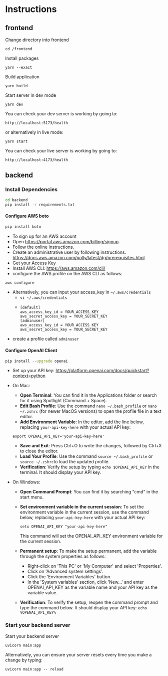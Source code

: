 # Instructions

## frontend

Change directory into frontend

```shell
cd /frontend
```

Install packages

```shell
yarn --exact
```

Build application

```shell
yarn build
```

Start server in dev mode

```shell
yarn dev
```

You can check your dev server is working by going to:

```plain
http://localhost:5173/health
```

or alternatively in live mode:

```shell
yarn start
```

You can check your live server is working by going to:

```plain
http://localhost:4173/health
```

## backend
### Install Dependencies

```bash
cd backend
pip install -r requirements.txt
```

#### Configure AWS boto
```bash
pip install boto
```
* To sign up for an AWS account
* Open https://portal.aws.amazon.com/billing/signup.
* Follow the online instructions.
* Create an administrative user by following instructions. https://docs.aws.amazon.com/polly/latest/dg/prerequisites.html
* Get your Access Key
* Install AWS CLI: https://aws.amazon.com/cli/
* configure the AWS profile on the AWS CLI as follows:
```bash
aws configure
```
* Alternatively, you can input your access_key in `~/.aws/credentials`
  * `vi ~/.aws/credentials`
  * ```text
    [default]
    aws_access_key_id = YOUR_ACCESS_KEY
    aws_secret_access_key = YOUR_SECRET_KEY
    [adminuser]
    aws_access_key_id = YOUR_ACCESS_KEY
    aws_secret_access_key = YOUR_SECRET_KEY
    ```
* create a profile called `adminuser` 
#### Configure OpenAI Client
```bash
pip install --upgrade openai
```
* Set up your API key: https://platform.openai.com/docs/quickstart?context=python
* On Mac: 

  * **Open Terminal**: You can find it in the Applications folder or search for it using Spotlight (Command + Space).
  * **Edit Bash Profile**: Use the command `nano ~/.bash_profile` or `nano ~/.zshrc` (for newer MacOS versions) to open the profile file in a text editor.
  * **Add Environment Variable**: In the editor, add the line below, replacing `your-api-key-here` with your actual API key:

  ```text
  export OPENAI_API_KEY='your-api-key-here'
  ```

  * **Save and Exit**: Press Ctrl+O to write the changes, followed by Ctrl+X to close the editor.
  * **Load Your Profile**: Use the command `source ~/.bash_profile` or `source ~/.zshrc`to load the updated profile.
  * **Verification**: Verify the setup by typing `echo $OPENAI_API_KEY` in the terminal. It should display your API key.

* On Windows:

  * **Open Command Prompt**: You can find it by searching "cmd" in the start menu.

  * **Set environment variable in the current session**: To set the environment variable in the current session, use the command below, replacing `your-api-key-here` with your actual API key:

    ```text
    setx OPENAI_API_KEY "your-api-key-here"
    ```

    This command will set the OPENAI_API_KEY environment variable for the current session.

  * **Permanent setup**: To make the setup permanent, add the variable through the system properties as follows:

    - Right-click on 'This PC' or 'My Computer' and select 'Properties'.
    - Click on 'Advanced system settings'.
    - Click the 'Environment Variables' button.
    - In the 'System variables' section, click 'New...' and enter OPENAI_API_KEY as the variable name and your API key as the variable value.

  * **Verification**: To verify the setup, reopen the command prompt and type the command below. It should display your API key: `echo %OPENAI_API_KEY%`


### Start your backend server

Start your backend server

```shell
uvicorn main:app
```

Alternatively, you can ensure your server resets every time you make a change by typing:

```shell
uvicorn main:app -- reload
```

